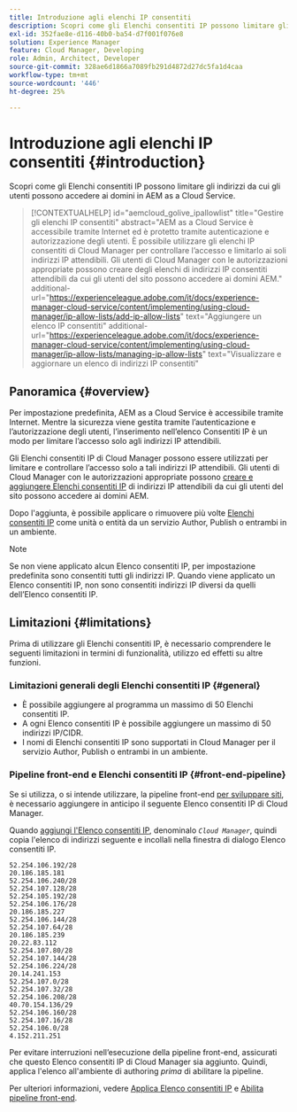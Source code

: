 ```yaml
---
title: Introduzione agli elenchi IP consentiti
description: Scopri come gli Elenchi consentiti IP possono limitare gli indirizzi da cui gli utenti possono accedere ai domini in AEM as a Cloud Service.
exl-id: 352fae8e-d116-40b0-ba54-d7f001f076e8
solution: Experience Manager
feature: Cloud Manager, Developing
role: Admin, Architect, Developer
source-git-commit: 328ae6d1866a7089fb291d4872d27dc5fa1d4caa
workflow-type: tm+mt
source-wordcount: '446'
ht-degree: 25%

---
```



# Introduzione agli elenchi IP consentiti {#introduction}

Scopri come gli Elenchi consentiti IP possono limitare gli indirizzi da cui gli utenti possono accedere ai domini in AEM as a Cloud Service.

>[!CONTEXTUALHELP]
>id="aemcloud_golive_ipallowlist"
>title="Gestire gli elenchi IP consentiti"
>abstract="AEM as a Cloud Service è accessibile tramite Internet ed è protetto tramite autenticazione e autorizzazione degli utenti. È possibile utilizzare gli elenchi IP consentiti di Cloud Manager per controllare l’accesso e limitarlo ai soli indirizzi IP attendibili. Gli utenti di Cloud Manager con le autorizzazioni appropriate possono creare degli elenchi di indirizzi IP consentiti attendibili da cui gli utenti del sito possono accedere ai domini AEM."
>additional-url="https://experienceleague.adobe.com/it/docs/experience-manager-cloud-service/content/implementing/using-cloud-manager/ip-allow-lists/add-ip-allow-lists" text="Aggiungere un elenco IP consentiti"
>additional-url="https://experienceleague.adobe.com/it/docs/experience-manager-cloud-service/content/implementing/using-cloud-manager/ip-allow-lists/managing-ip-allow-lists" text="Visualizzare e aggiornare un elenco di indirizzi IP consentiti"

## Panoramica {#overview}

Per impostazione predefinita, AEM as a Cloud Service è accessibile tramite Internet. Mentre la sicurezza viene gestita tramite l’autenticazione e l’autorizzazione degli utenti, l’inserimento nell’elenco Consentiti IP è un modo per limitare l’accesso solo agli indirizzi IP attendibili.

Gli Elenchi consentiti IP di Cloud Manager possono essere utilizzati per limitare e controllare l’accesso solo a tali indirizzi IP attendibili. Gli utenti di Cloud Manager con le autorizzazioni appropriate possono [creare e aggiungere Elenchi consentiti IP](/help/implementing/cloud-manager/ip-allow-lists/add-ip-allow-lists.md) di indirizzi IP attendibili da cui gli utenti del sito possono accedere ai domini AEM.

Dopo l&#39;aggiunta, è possibile applicare o rimuovere più volte [Elenchi consentiti IP](/help/implementing/cloud-manager/ip-allow-lists/apply-allow-list.md) come unità o entità da un servizio Author, Publish o entrambi in un ambiente.

>[!NOTE]
>
>Se non viene applicato alcun Elenco consentiti IP, per impostazione predefinita sono consentiti tutti gli indirizzi IP. Quando viene applicato un Elenco consentiti IP, non sono consentiti indirizzi IP diversi da quelli dell’Elenco consentiti IP.

## Limitazioni {#limitations}

Prima di utilizzare gli Elenchi consentiti IP, è necessario comprendere le seguenti limitazioni in termini di funzionalità, utilizzo ed effetti su altre funzioni.

### Limitazioni generali degli Elenchi consentiti IP {#general}

* È possibile aggiungere al programma un massimo di 50 Elenchi consentiti IP.
* A ogni Elenco consentiti IP è possibile aggiungere un massimo di 50 indirizzi IP/CIDR.
* I nomi di Elenchi consentiti IP sono supportati in Cloud Manager per il servizio Author, Publish o entrambi in un ambiente.

### Pipeline front-end e Elenchi consentiti IP {#front-end-pipeline}

Se si utilizza, o si intende utilizzare, la pipeline front-end [per sviluppare siti](/help/implementing/developing/introduction/developing-with-front-end-pipelines.md), è necessario aggiungere in anticipo il seguente Elenco consentiti IP di Cloud Manager.

Quando [aggiungi l&#39;Elenco consentiti IP](/help/implementing/cloud-manager/ip-allow-lists/add-ip-allow-lists.md#add-cm-allowlist), denominalo *`Cloud Manager`*, quindi copia l&#39;elenco di indirizzi seguente e incollali nella finestra di dialogo Elenco consentiti IP.

```text
52.254.106.192/28
20.186.185.181
52.254.106.240/28
52.254.107.128/28
52.254.105.192/28
52.254.106.176/28
20.186.185.227
52.254.106.144/28
52.254.107.64/28
20.186.185.239
20.22.83.112
52.254.107.80/28
52.254.107.144/28
52.254.106.224/28
20.14.241.153
52.254.107.0/28
52.254.107.32/28
52.254.106.208/28
40.70.154.136/29
52.254.106.160/28
52.254.107.16/28
52.254.106.0/28
4.152.211.251
```

Per evitare interruzioni nell’esecuzione della pipeline front-end, assicurati che questo Elenco consentiti IP di Cloud Manager sia aggiunto. Quindi, applica l&#39;elenco all&#39;ambiente di authoring *prima* di abilitare la pipeline.

Per ulteriori informazioni, vedere [Applica Elenco consentiti IP](/help/implementing/cloud-manager/ip-allow-lists/apply-allow-list.md) e [Abilita pipeline front-end](/help/sites-cloud/administering/site-creation/enable-front-end-pipeline.md).
